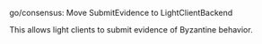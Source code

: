 go/consensus: Move SubmitEvidence to LightClientBackend

This allows light clients to submit evidence of Byzantine behavior.
